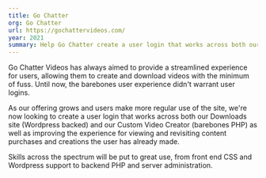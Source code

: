 ```yaml
---
title: Go Chatter
org: Go Chatter
url: https://gochattervideos.com/
year: 2021
summary: Help Go Chatter create a user login that works across both our Downloads site and our Custom Video Creator…
---
```


Go Chatter Videos has always aimed to provide a streamlined experience for users, allowing them to create and download videos with the minimum of fuss. Until now, the barebones user experience didn't warrant user logins.

As our offering grows and users make more regular use of the site, we're now looking to create a user login that works across both our Downloads site (Wordpress backed) and our Custom Video Creator (barebones PHP) as well as improving the experience for viewing and revisiting content purchases and creations the user has already made.

Skills across the spectrum will be put to great use, from front end CSS and Wordpress support to backend PHP and server administration.
